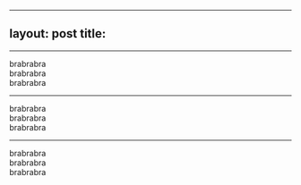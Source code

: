 
---
layout: post
title: 
---


****  

brabrabra  
brabrabra  
brabrabra  



****  

brabrabra  
brabrabra  
brabrabra  


****  

brabrabra  
brabrabra  
brabrabra  
